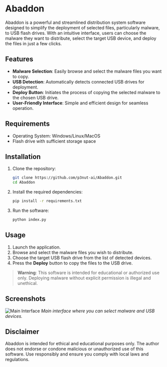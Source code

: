 # Abaddon

Abaddon is a powerful and streamlined distribution system software designed to simplify the deployment of selected files, particularly malware, to USB flash drives. With an intuitive interface, users can choose the malware they want to distribute, select the target USB device, and deploy the files in just a few clicks.

## Features

- **Malware Selection**: Easily browse and select the malware files you want to copy.
- **USB Detection**: Automatically detects connected USB drives for deployment.
- **Deploy Button**: Initiates the process of copying the selected malware to the chosen USB drive.
- **User-Friendly Interface**: Simple and efficient design for seamless operation.

## Requirements

- Operating System: Windows/Linux/MacOS
- Flash drive with sufficient storage space

## Installation

1. Clone the repository:
   ```bash
   git clone https://github.com/p3nut-ai/Abaddon.git
   cd Abaddon
   ```
2. Install the required dependencies:
   ```bash
   pip install -r requirements.txt
   ```
3. Run the software:
   ```bash
   python index.py
   ```

## Usage

1. Launch the application.
2. Browse and select the malware files you wish to distribute.
3. Choose the target USB flash drive from the list of detected devices.
4. Press the **Deploy** button to copy the files to the USB drive.

> **Warning**: This software is intended for educational or authorized use only. Deploying malware without explicit permission is illegal and unethical.

## Screenshots

![Main Interface](https://cdn.discordapp.com/attachments/1305451657357819926/1318970646243573790/1vOk.gif?ex=676442a3&is=6762f123&hm=7b1f72c31a15af6d827addca5c7a0b2c2400ca09f39a0ba63439ffcd9c0bb3d8&)
*Main interface where you can select malware and USB devices.*

## Disclaimer

Abaddon is intended for ethical and educational purposes only. The author does not endorse or condone malicious or unauthorized use of this software. Use responsibly and ensure you comply with local laws and regulations.
